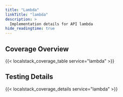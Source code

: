 ```yaml
---
title: "Lambda"
linkTitle: "lambda"
description: >
  Implementation details for API lambda
hide_readingtime: true
---
```


## Coverage Overview
{{< localstack_coverage_table service="lambda" >}}

## Testing Details
{{< localstack_coverage_details service="lambda" >}}
